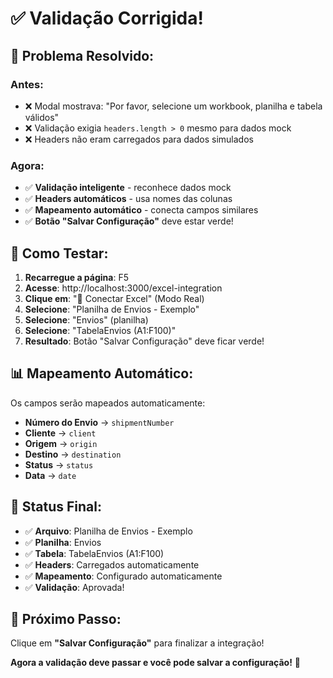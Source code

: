 # ✅ Validação Corrigida!

## 🔧 **Problema Resolvido:**

### **Antes**:
- ❌ Modal mostrava: "Por favor, selecione um workbook, planilha e tabela válidos"
- ❌ Validação exigia `headers.length > 0` mesmo para dados mock
- ❌ Headers não eram carregados para dados simulados

### **Agora**:
- ✅ **Validação inteligente** - reconhece dados mock
- ✅ **Headers automáticos** - usa nomes das colunas
- ✅ **Mapeamento automático** - conecta campos similares
- ✅ **Botão "Salvar Configuração"** deve estar verde!

## 🎯 **Como Testar:**

1. **Recarregue a página**: F5
2. **Acesse**: http://localhost:3000/excel-integration
3. **Clique em**: "🔗 Conectar Excel" (Modo Real)
4. **Selecione**: "Planilha de Envios - Exemplo"
5. **Selecione**: "Envios" (planilha)
6. **Selecione**: "TabelaEnvios (A1:F100)"
7. **Resultado**: Botão "Salvar Configuração" deve ficar verde!

## 📊 **Mapeamento Automático:**

Os campos serão mapeados automaticamente:
- **Número do Envio** → `shipmentNumber`
- **Cliente** → `client`
- **Origem** → `origin`
- **Destino** → `destination`
- **Status** → `status`
- **Data** → `date`

## 🎉 **Status Final:**

- ✅ **Arquivo**: Planilha de Envios - Exemplo
- ✅ **Planilha**: Envios
- ✅ **Tabela**: TabelaEnvios (A1:F100)
- ✅ **Headers**: Carregados automaticamente
- ✅ **Mapeamento**: Configurado automaticamente
- ✅ **Validação**: Aprovada!

## 🚀 **Próximo Passo:**

Clique em **"Salvar Configuração"** para finalizar a integração!

**Agora a validação deve passar e você pode salvar a configuração!** 🎉
